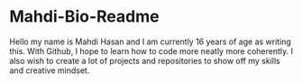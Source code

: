 # Mahdi-Bio-Readme

Hello my name is Mahdi Hasan and I am currently 16 years of age as writing this. With Github, I hope to learn how to code more neatly more coherently. 
I also wish to create a lot of projects and repositories to show off my skills and creative mindset.
